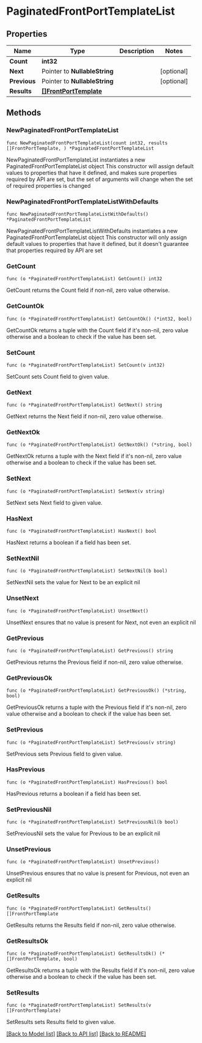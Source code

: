 # PaginatedFrontPortTemplateList

## Properties

Name | Type | Description | Notes
------------ | ------------- | ------------- | -------------
**Count** | **int32** |  | 
**Next** | Pointer to **NullableString** |  | [optional] 
**Previous** | Pointer to **NullableString** |  | [optional] 
**Results** | [**[]FrontPortTemplate**](FrontPortTemplate.md) |  | 

## Methods

### NewPaginatedFrontPortTemplateList

`func NewPaginatedFrontPortTemplateList(count int32, results []FrontPortTemplate, ) *PaginatedFrontPortTemplateList`

NewPaginatedFrontPortTemplateList instantiates a new PaginatedFrontPortTemplateList object
This constructor will assign default values to properties that have it defined,
and makes sure properties required by API are set, but the set of arguments
will change when the set of required properties is changed

### NewPaginatedFrontPortTemplateListWithDefaults

`func NewPaginatedFrontPortTemplateListWithDefaults() *PaginatedFrontPortTemplateList`

NewPaginatedFrontPortTemplateListWithDefaults instantiates a new PaginatedFrontPortTemplateList object
This constructor will only assign default values to properties that have it defined,
but it doesn't guarantee that properties required by API are set

### GetCount

`func (o *PaginatedFrontPortTemplateList) GetCount() int32`

GetCount returns the Count field if non-nil, zero value otherwise.

### GetCountOk

`func (o *PaginatedFrontPortTemplateList) GetCountOk() (*int32, bool)`

GetCountOk returns a tuple with the Count field if it's non-nil, zero value otherwise
and a boolean to check if the value has been set.

### SetCount

`func (o *PaginatedFrontPortTemplateList) SetCount(v int32)`

SetCount sets Count field to given value.


### GetNext

`func (o *PaginatedFrontPortTemplateList) GetNext() string`

GetNext returns the Next field if non-nil, zero value otherwise.

### GetNextOk

`func (o *PaginatedFrontPortTemplateList) GetNextOk() (*string, bool)`

GetNextOk returns a tuple with the Next field if it's non-nil, zero value otherwise
and a boolean to check if the value has been set.

### SetNext

`func (o *PaginatedFrontPortTemplateList) SetNext(v string)`

SetNext sets Next field to given value.

### HasNext

`func (o *PaginatedFrontPortTemplateList) HasNext() bool`

HasNext returns a boolean if a field has been set.

### SetNextNil

`func (o *PaginatedFrontPortTemplateList) SetNextNil(b bool)`

 SetNextNil sets the value for Next to be an explicit nil

### UnsetNext
`func (o *PaginatedFrontPortTemplateList) UnsetNext()`

UnsetNext ensures that no value is present for Next, not even an explicit nil
### GetPrevious

`func (o *PaginatedFrontPortTemplateList) GetPrevious() string`

GetPrevious returns the Previous field if non-nil, zero value otherwise.

### GetPreviousOk

`func (o *PaginatedFrontPortTemplateList) GetPreviousOk() (*string, bool)`

GetPreviousOk returns a tuple with the Previous field if it's non-nil, zero value otherwise
and a boolean to check if the value has been set.

### SetPrevious

`func (o *PaginatedFrontPortTemplateList) SetPrevious(v string)`

SetPrevious sets Previous field to given value.

### HasPrevious

`func (o *PaginatedFrontPortTemplateList) HasPrevious() bool`

HasPrevious returns a boolean if a field has been set.

### SetPreviousNil

`func (o *PaginatedFrontPortTemplateList) SetPreviousNil(b bool)`

 SetPreviousNil sets the value for Previous to be an explicit nil

### UnsetPrevious
`func (o *PaginatedFrontPortTemplateList) UnsetPrevious()`

UnsetPrevious ensures that no value is present for Previous, not even an explicit nil
### GetResults

`func (o *PaginatedFrontPortTemplateList) GetResults() []FrontPortTemplate`

GetResults returns the Results field if non-nil, zero value otherwise.

### GetResultsOk

`func (o *PaginatedFrontPortTemplateList) GetResultsOk() (*[]FrontPortTemplate, bool)`

GetResultsOk returns a tuple with the Results field if it's non-nil, zero value otherwise
and a boolean to check if the value has been set.

### SetResults

`func (o *PaginatedFrontPortTemplateList) SetResults(v []FrontPortTemplate)`

SetResults sets Results field to given value.



[[Back to Model list]](../README.md#documentation-for-models) [[Back to API list]](../README.md#documentation-for-api-endpoints) [[Back to README]](../README.md)


